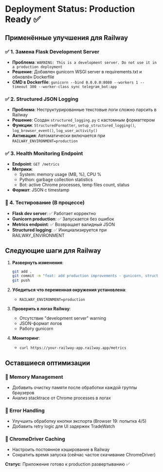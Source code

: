 # Deployment Status: Production Ready ✅

## Применённые улучшения для Railway

### ✅ 1. Замена Flask Development Server
- **Проблема**: `WARNING: This is a development server. Do not use it in a production deployment`
- **Решение**: Добавлен gunicorn WSGI server в requirements.txt и обновлён Dockerfile
- **CMD в Dockerfile**: `gunicorn --bind 0.0.0.0:8080 --workers 1 --timeout 300 --worker-class sync telegram_bot:app`

### ✅ 2. Structured JSON Logging
- **Проблема**: Неструктурированные текстовые логи сложно парсить в Railway
- **Решение**: Создан `structured_logging.py` с кастомным форматтером
- **Функции**: `StructuredFormatter`, `setup_structured_logging()`, `log_browser_event()`, `log_user_activity()`
- **Активация**: Автоматически включается при `RAILWAY_ENVIRONMENT=production`

### ✅ 3. Health Monitoring Endpoint
- **Endpoint**: `GET /metrics`
- **Метрики**: 
  - System: memory usage (MB, %), CPU %
  - Python: garbage collection statistics
  - Bot: active Chrome processes, temp files count, status
- **Формат**: JSON с timestamp

### 🔄 4. Тестирование (В процессе)
- **Flask dev server**: ✅ Работает корректно
- **Gunicorn production**: ✅ Запускается без ошибок
- **Metrics endpoint**: ✅ Возвращает валидный JSON
- **Structured logging**: ✅ Инициализируется при RAILWAY_ENVIRONMENT

## Следующие шаги для Railway

1. **Развернуть изменения**:
   ```bash
   git add .
   git commit -m "feat: add production improvements - gunicorn, structured logging, monitoring"
   git push
   ```

2. **Убедиться что переменная окружения установлена**:
   - `RAILWAY_ENVIRONMENT=production`

3. **Проверить в логах Railway**:
   - Отсутствие "development server" warning
   - JSON-формат логов
   - Работу gunicorn

4. **Мониторинг**:
   - `curl https://your-railway-app.railway.app/metrics`

## Оставшиеся оптимизации

### 🔨 Memory Management
- Добавить очистку памяти после обработки каждой группы браузеров
- Анализ stacktrace от Chrome processes в логах

### 🔨 Error Handling
- Улучшить обработку кнопки экспорта (Browser 19: попытка 4/5)
- Добавить retry logic для UI задержек TradeWatch

### 🔨 ChromeDriver Caching
- Настроить постоянное кэширование в Railway
- Сократить время запуска (сейчас частое скачивание ChromeDriver)

**Статус**: Приложение готово к production развертыванию ✅